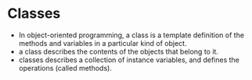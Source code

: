 # Classes 

- In object-oriented programming, a class is a template definition of the methods and variables in a particular kind of object.
- a class describes the contents of the objects that belong to it.
- classes describes a collection of instance variables, and defines the operations (called methods). 
